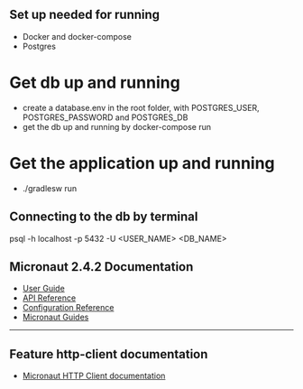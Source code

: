 ## Set up needed for running
- Docker and docker-compose
- Postgres
# Get db up and running
- create a database.env in the root folder, with POSTGRES_USER, POSTGRES_PASSWORD and POSTGRES_DB
- get the db up and running by docker-compose run

# Get the application up and running
- ./gradlesw run


## Connecting to the db by terminal
psql -h localhost -p 5432 -U <USER_NAME> <DB_NAME>

## Micronaut 2.4.2 Documentation

- [User Guide](https://docs.micronaut.io/2.4.2/guide/index.html)
- [API Reference](https://docs.micronaut.io/2.4.2/api/index.html)
- [Configuration Reference](https://docs.micronaut.io/2.4.2/guide/configurationreference.html)
- [Micronaut Guides](https://guides.micronaut.io/index.html)
---

## Feature http-client documentation

- [Micronaut HTTP Client documentation](https://docs.micronaut.io/latest/guide/index.html#httpClient)

